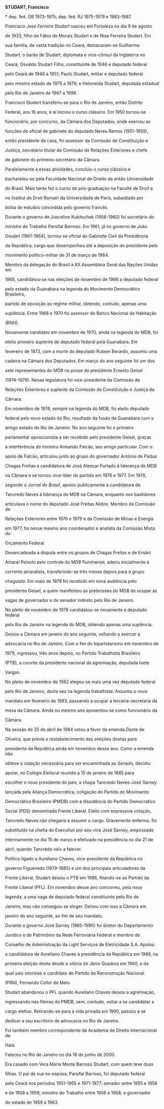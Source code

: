 **STUDART, Francisco**



\* dep. fed. GB 1973-1975; dep. fed. RJ 1975-1979 e 1983-1987.



*Francisco José Ferreira Studart* nasceu em Fortaleza no dia 9 de agosto

de 1933, filho de Fábio de Morais Studart e de Nise Ferreira Studart. Em

sua família, de vasta tradição no Ceará, destacaram-se Guilherme

Studart, o barão de Studart, diplomata e vice-cônsul da Inglaterra no

Ceará; Osvaldo Studart Filho, constituinte de 1946 e deputado federal

pelo Ceará de 1946 a 1951; Paulo Studart, militar e deputado federal

pelo mesmo estado de 1975 a 1979; e Heloneida Studart, deputada estadual

pelo Rio de Janeiro de 1987 a 1999.



Francisco Studart transferiu-se para o Rio de Janeiro, então Distrito

Federal, aos 16 anos, e aí iniciou o curso clássico. Em 1950 tornou-se

funcionário, por concurso, da Câmara dos Deputados, onde exerceu as

funções de oficial de gabinete do deputado Nereu Ramos (1951-1955),

então presidente da casa, foi assessor da Comissão de Constituição e

Justiça, secretário titular da Comissão de Relações Exteriores e chefe

de gabinete do primeiro-secretário da Câmara.



Paralelamente a essas atividades, concluiu o curso clássico e

bacharelou-se pela Faculdade Nacional de Direito da então Universidade

do Brasil. Mais tarde fez o curso de pós-graduação na Faculté de Droit e

no Institut de Droit Romain da Universidade de Paris, subsidiado por

bolsa de estudos concedida pelo governo francês.



Durante o governo de Juscelino Kubitschek (1956-1960) foi secretário do

ministro do Trabalho Parsifal Barroso. Em 1961, já no governo de João

Goulart (1961-1964), tornou-se oficial do Gabinete Civil da Presidência

da República, cargo que desempenhou até a deposição do presidente pelo

movimento político-militar de 31 de março de 1964.



Membro da delegação do Brasil à XX Assembleia Geral das Nações Unidas em

1965, candidatou-se nas eleições de novembro de 1966 a deputado federal

pelo estado da Guanabara na legenda do Movimento Democrático Brasileiro,

partido de oposição ao regime militar, obtendo, contudo, apenas uma

suplência. Entre 1968 e 1970 foi assessor do Banco Nacional da Habitação

(BNH).



Novamente candidato em novembro de 1970, ainda na legenda do MDB, foi

eleito primeiro suplente de deputado federal pela Guanabara. Em

fevereiro de 1973, com a morte do deputado Rubem Berardo, assumiu uma

cadeira na Câmara dos Deputados. Em março do ano seguinte foi um dos

sete representantes do MDB na posse do presidente Ernesto Geisel

(1974-1979). Nessa legislatura foi vice-presidente da Comissão de

Relações Exteriores e suplente da Comissão de Constituição e Justiça da

Câmara.



Em novembro de 1974, sempre na legenda do MDB, foi eleito deputado

federal pelo novo estado do Rio, resultado da fusão da Guanabara com o

antigo estado do Rio de Janeiro. No ano seguinte foi o primeiro

parlamentar oposicionista a ser recebido pelo presidente Geisel, graças

à interferência do ministro Armando Falcão, seu amigo particular. Com o

apoio de Falcão, articulou junto ao grupo do governador Antônio de Pádua

Chagas Freitas a candidatura de José Alencar Furtado à liderança do MDB

na Câmara e se tornou vice-líder do partido em 1976 e 1977. Em 1978,

segundo o *Jornal do Brasil*, apoiou publicamente a candidatura de

Tancredo Neves à liderança do MDB na Câmara, enquanto nos bastidores

articulava o nome do deputado José Freitas Nobre. Membro da Comissão de

Relações Exteriores entre 1976 e 1979 e da Comissão de Minas e Energia

em 1977, foi nesse mesmo ano coordenador e analista da Comissão Mista do

Orçamento Federal.



Desencadeada a disputa entre os grupos de Chagas Freitas e de Ernâni

Amaral Peixoto pelo controle do MDB fluminense, aderiu inicialmente à

corrente amaralista, transferindo-se três meses depois para o grupo

chaguista. Em maio de 1978 foi recebido em nova audiência pelo

presidente Geisel, a quem manifestou as pretensões do MDB de ocupar as

vagas de governador e de senador indireto pelo Rio de Janeiro.



No pleito de novembro de 1978 candidatou-se novamente a deputado federal

pelo Rio de Janeiro na legenda do MDB, obtendo apenas uma suplência.

Deixou a Câmara em janeiro do ano seguinte, voltando a exercer a

advocacia no Rio de Janeiro. Com o fim do bipartidarismo em novembro de

1979, ingressou, três anos depois, no Partido Trabalhista Brasileiro

(PTB), a convite da presidente nacional da agremiação, deputada Ivete

Vargas.



No pleito de novembro de 1982 elegeu-se mais uma vez deputado federal

pelo Rio de Janeiro, desta vez na legenda trabalhista. Assumiu o novo

mandato em fevereiro de 1983, passando a ocupar a terceira-secretaria da

mesa da Câmara. Ainda no mesmo ano aposentou-se como funcionário da

Câmara.



Na sessão de 25 de abril de 1984 votou a favor da emenda Dante de

Oliveira, que previa o restabelecimento das eleições diretas para

presidente da República ainda em novembro desse ano. Como a emenda não

obteve a votação necessária para ser encaminhada ao Senado, decidiu

apoiar, no Colégio Eleitoral reunido a 15 de janeiro de 1985 para

escolher o novo presidente do país, a chapa Tancredo Neves-José Sarney

lançada pela Aliança Democrática, coligação do Partido do Movimento

Democrático Brasileiro (PMDB) com a dissidência do Partido Democrático

Social (PDS) denominada Frente Liberal. Eleito com expressiva votação,

Tancredo Neves não chegaria a assumir o cargo. Gravemente enfermo, foi

substituído na chefia do Executivo por seu vice José Sarney, empossado

interinamente no dia 15 de março e efetivado na presidência no dia 21 de

abril, quando Tancredo veio a falecer.



Político ligado a Aureliano Chaves, vice-presidente da República no

governo Figueiredo (1979-1985) e um dos principais articuladores da

Frente Liberal, Studart deixou o PTB em 1986, filiando-se ao Partido da

Frente Liberal (PFL). Em novembro desse ano concorreu, pela nova

legenda, a uma vaga de deputado federal constituinte pelo Rio de

Janeiro, mas não conseguiu se eleger. Deixou com isso a Câmara em

janeiro do ano seguinte, ao fim de seu mandato.



Durante o governo José Sarney (1985-1990) foi diretor do Departamento

Jurídico e de Patrimônio da Rede Ferroviária Federal e membro do

Conselho de Administração da Light Serviços de Eletricidade S.A. Apoiou

a candidatura de Aureliano Chaves à presidência da República em 1989, na

primeira eleição direta desde a vitória de Jânio Quadros em 1960, e da

qual saiu vitorioso o candidato do Partido da Reconstrução Nacional

(PRN), Fernando Collor de Melo.



Studart abandonou o PFL quando Aureliano Chaves deixou a agremiação,

ingressando nas fileiras do PMDB, sem, contudo, voltar a se candidatar a

cargo eletivo. Retirando-se para a vida privada em 1990, passou a se

dedicar a seu escritório de advocacia no Rio de Janeiro.



Foi também membro correspondente da Academia de Direito Internacional de

Haia.



Faleceu no Rio de Janeiro no dia 18 de junho de 2000.



Era casado com Vera Maria Monte Barroso Studart, com quem teve duas

filhas. O pai de sua ex-esposa, Parsifal Barroso, foi deputado federal

pelo Ceará nos períodos 1951-1955 e 1971-1977; senador entre 1955 e 1956

e de 1958 a 1959; ministro do Trabalho entre 1956 e 1958; e governador

do estado de 1959 a 1963.



